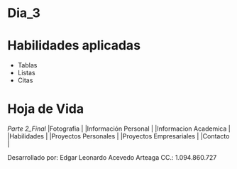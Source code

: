 # Dia_3 

# Habilidades aplicadas 

- Tablas 
- Listas  
- Citas 


# Hoja de Vida

*Parte 2_Final*
|Fotografia              |
|Información Personal    | 
|Informacion Academica   |
|Habilidades             |
|Proyectos Personales    |
|Proyectos Empresariales |
|Contacto                |



Desarrollado por: Edgar Leonardo Acevedo Arteaga 
CC.: 1.094.860.727

